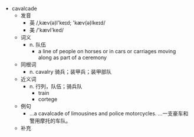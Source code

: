 - cavalcade
  - 发音
    - 英 /,kæv(ə)l'keɪd; 'kæv(ə)lkeɪd/
    - 美 /'kævl'ked/
  - 词义
    - n. 队伍
      - a line of people on horses or in cars or carriages moving along as part of a ceremony
  - 同根词
    - n. cavalry 骑兵；装甲兵；装甲部队
  - 近义词
    - n. 行列，队伍；骑兵队
      - train
      - cortege
  - 例句
    - ...a cavalcade of limousines and police motorcycles. ...一支豪车和警用摩托的车队。
  - 补充